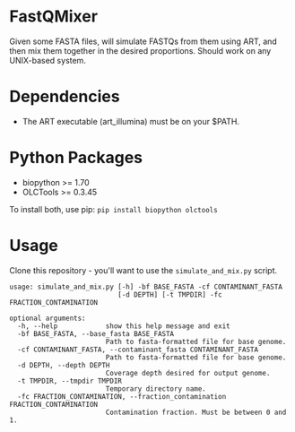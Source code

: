 # FastQMixer

Given some FASTA files, will simulate FASTQs from them using ART, and then mix them together in the desired proportions.
Should work on any UNIX-based system.

# Dependencies

- The ART executable (art\_illumina) must be on your $PATH.

# Python Packages

- biopython >= 1.70
- OLCTools >= 0.3.45

To install both, use pip: `pip install biopython olctools`

# Usage

Clone this repository - you'll want to use the `simulate_and_mix.py` script.

```
usage: simulate_and_mix.py [-h] -bf BASE_FASTA -cf CONTAMINANT_FASTA
                           [-d DEPTH] [-t TMPDIR] -fc FRACTION_CONTAMINATION

optional arguments:
  -h, --help            show this help message and exit
  -bf BASE_FASTA, --base_fasta BASE_FASTA
                        Path to fasta-formatted file for base genome.
  -cf CONTAMINANT_FASTA, --contaminant_fasta CONTAMINANT_FASTA
                        Path to fasta-formatted file for base genome.
  -d DEPTH, --depth DEPTH
                        Coverage depth desired for output genome.
  -t TMPDIR, --tmpdir TMPDIR
                        Temporary directory name.
  -fc FRACTION_CONTAMINATION, --fraction_contamination FRACTION_CONTAMINATION
                        Contamination fraction. Must be between 0 and 1.

```


